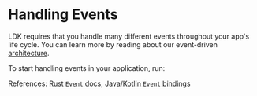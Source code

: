 # Handling Events

LDK requires that you handle many different events throughout your app's life cycle. You can learn more by reading about our event-driven [architecture](/overview/architecture.md).

To start handling events in your application, run:

<CodeSwitcher :languages="{rust:'Rust', kotlin:'Kotlin', swift:'Swift'}">
  <template v-slot:rust>

```rust
use lightning::util::events::{Event};

// In the event handler passed to BackgroundProcessor::start
match event {
  Event::PaymentSent { payment_preimage } => {
    // Handle successful payment
  }
  Event::PaymentFailed { payment_hash, rejected_by_dest } => {
    // Handle failed payment
  }
  Event::FundingGenerationReady { .. } => {
    // Generate the funding transaction for the channel
  }
}
```

  </template>

  <template v-slot:kotlin>
 
  ```kotlin
  import org.ldk.structs.Event

if (event is Event.PaymentSent) {
// Handle successful payment
}

if (event is Event.PaymentFailed) {
// Handle failed payment
}

if (event is Event.FundingGenerationReady) {
// Create a funding tx to be broadcast
}

````

</template>

<template v-slot:swift>

```Swift
import LightningDevKit

if let event = event.getValueAsPaymentSent() {
  // Handle successful payment
}

if let event = event.getValueAsPaymentFailed() {
  // Handle failed payment
}

if let event = event.getValueAsFundingGenerationReady() {
  // Create a funding tx to be broadcast
}
````

  </template>

</CodeSwitcher>

References: [Rust `Event` docs](https://docs.rs/lightning/0.0.114/lightning/util/events/enum.Event.html), [Java/Kotlin `Event` bindings](https://github.com/lightningdevkit/ldk-garbagecollected/blob/main/src/main/java/org/ldk/structs/Event.java)